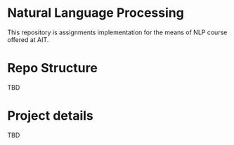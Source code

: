 # Natural Language Processing
This repository is assignments implementation for the means of NLP course offered at AIT.

# Repo Structure
TBD

# Project details
TBD
